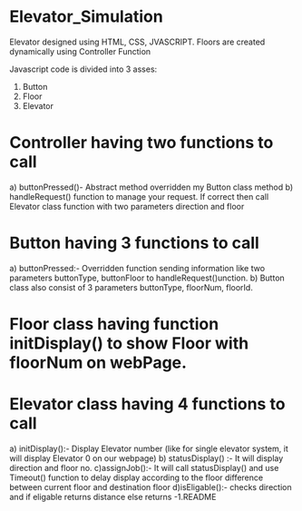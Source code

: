 # Elevator_Simulation


Elevator designed using HTML, CSS, JVASCRIPT.
Floors are created dynamically using Controller Function

Javascript code is divided into 3 asses: 
1) Button
2) Floor
3) Elevator

# Controller having two functions to call 
a) buttonPressed()- Abstract method overridden my Button class method
b) handleRequest() function to manage your request. If correct then call Elevator class function with two parameters direction and floor


# Button having 3 functions to call

a) buttonPressed:- Overridden function sending information like two parameters buttonType, buttonFloor to handleRequest()unction.
b) Button class also consist of 3 parameters buttonType, floorNum, floorId.

# Floor class having function initDisplay() to show Floor with floorNum on webPage.

# Elevator class having 4 functions to call
a) initDisplay():- Display Elevator number (like for single elevator system, it will display Elevator 0 on our webpage)
b) statusDisplay() :- It will display direction and floor no. 
c)assignJob():- It will call statusDisplay() and use Timeout() function to delay display according to the floor difference between current floor and destination floor
d)isEligable():- checks direction and if eligable returns distance else returns -1.README
